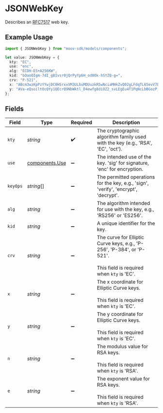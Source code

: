 # JSONWebKey

Describes an [RFC7517](https://datatracker.ietf.org/doc/html/rfc7517) web key.

## Example Usage

```typescript
import { JSONWebKey } from "moov-sdk/models/components";

let value: JSONWebKey = {
  kty: "EC",
  use: "enc",
  alg: "ECDH-ES+A256KW",
  kid: "bOaoOIgm-7dI_gBIvsr0jQrPyYp6H_od0Ok-hSYZQ-g=",
  crv: "P-521",
  x: "ABcm3wzKpPzYYwjDC0HSrxxVM3ULbuMDUuzkR5wNciaMHkZvQ02gLFdqTL65evV7EWaQyC7zRc28eW20p5MVDdQr",
  y: "AVa-eQsoiltOcQYy1QEcrQ9NbWktl_D4ewfg8diOZ2_svLEgEu4T1PqNcLbBGozP_VqPkXOMwNCUNI7pxajVGiIP",
};
```

## Fields

| Field                                                                                                              | Type                                                                                                               | Required                                                                                                           | Description                                                                                                        |
| ------------------------------------------------------------------------------------------------------------------ | ------------------------------------------------------------------------------------------------------------------ | ------------------------------------------------------------------------------------------------------------------ | ------------------------------------------------------------------------------------------------------------------ |
| `kty`                                                                                                              | *string*                                                                                                           | :heavy_check_mark:                                                                                                 | The cryptographic algorithm family used with the key (e.g., 'RSA', 'EC', 'oct').                                   |
| `use`                                                                                                              | [components.Use](../../models/components/use.md)                                                                   | :heavy_minus_sign:                                                                                                 | The intended use of the key. 'sig' for signature, 'enc' for encryption.                                            |
| `keyOps`                                                                                                           | *string*[]                                                                                                         | :heavy_minus_sign:                                                                                                 | The permitted operations for the key, e.g., 'sign', 'verify', 'encrypt', 'decrypt'.                                |
| `alg`                                                                                                              | *string*                                                                                                           | :heavy_minus_sign:                                                                                                 | The algorithm intended for use with the key, e.g., 'RS256' or 'ES256'.                                             |
| `kid`                                                                                                              | *string*                                                                                                           | :heavy_minus_sign:                                                                                                 | A unique identifier for the key.                                                                                   |
| `crv`                                                                                                              | *string*                                                                                                           | :heavy_minus_sign:                                                                                                 | The curve for Elliptic Curve keys, e.g., 'P-256', 'P-384', or 'P-521'.<br/><br/>This field is required when `kty` is 'EC'. |
| `x`                                                                                                                | *string*                                                                                                           | :heavy_minus_sign:                                                                                                 | The x coordinate for Elliptic Curve keys.<br/><br/>This field is required when `kty` is 'EC'.                      |
| `y`                                                                                                                | *string*                                                                                                           | :heavy_minus_sign:                                                                                                 | The y coordinate for Elliptic Curve keys.<br/><br/>This field is required when `kty` is 'EC'.                      |
| `n`                                                                                                                | *string*                                                                                                           | :heavy_minus_sign:                                                                                                 | The modulus value for RSA keys.<br/><br/>This field is required when `kty` is 'RSA'.                               |
| `e`                                                                                                                | *string*                                                                                                           | :heavy_minus_sign:                                                                                                 | The exponent value for RSA keys.<br/><br/>This field is required when `kty` is 'RSA'.                              |